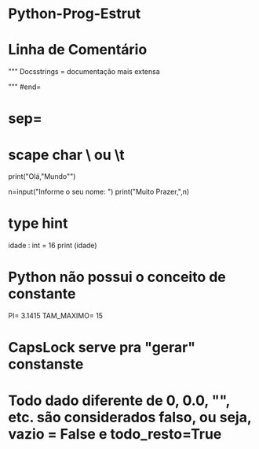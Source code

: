 # Python-Prog-Estrut

# Linha de Comentário

"""
Docsstrings = documentação mais extensa

"""
 #end=
# sep=
# scape char \ ou \t
print("Olá,\"Mundo\"")

n=input("Informe o seu nome: ")
print("Muito Prazer,",n)

# type hint
idade : int = 16
print (idade)

# Python não possui o conceito de constante
PI= 3.1415
TAM_MAXIMO= 15
# CapsLock serve pra "gerar" constanste

# Todo dado diferente de 0, 0.0, "", etc. são considerados falso, ou seja, vazio = False e todo_resto=True
